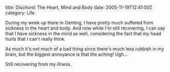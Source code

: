 title: Dischord: The Heart, Mind and Body
date: 2005-11-19T12:41:00Z
category: Life

During my week up there in Genting, I have pretty much suffered from sickness in the heart and body. And now while I'm still recovering, I can say that I have sickness in the mind as well, considering the fact that my head hurts that I can't really think.

As much it's not much of a bad thing since there's much less rubbish in my brain, but the biggest annoyance is that the aching! Ugh…

Still recovering from my illness.
